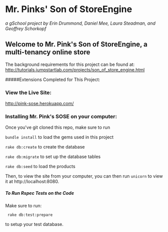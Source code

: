 # Mr. Pinks' Son of StoreEngine
_a gSchool project by Erin Drummond, Daniel Mee, Laura Steadman, and Geoffrey Schorkopf_

## Welcome to Mr. Pink's Son of StoreEngine, a multi-tenancy online store

The background requirements for this project can be found at: http://tutorials.jumpstartlab.com/projects/son_of_store_engine.html

#####Extensions Completed for This Project:



### View the Live Site:

http://pink-sose.herokuapp.com/

### Installing Mr. Pink's SOSE on your computer:

Once you've git cloned this repo, make sure to run

```bundle install``` to load the gems used in this project

```rake db:create``` to create the database

```rake db:migrate``` to set up the database tables

```rake db:seed``` to load the products

Then, to view the site from your computer, you can then run ```unicorn``` to view it at http://localhost:8080.

##### To Run Rspec Tests on the Code
Make sure to run:

``` rake db:test:prepare```

to setup your test database.
